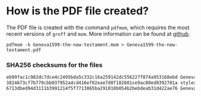 # How is the PDF file created?
The PDF file is created with the command `pdfmom`, which requires the most recent versions of `groff` and `mom`.
More information can be found at [github](https://github.com/0xR3V/Bibles).

```shell
pdfmom -k Geneva1599-the-new-testament.mom > Geneva1599-the-new-testament.pdf
```

### SHA256 checksums for the files
```txt
eb99fac1c982dc7dce4c2495bda5c332c16a259142dc556227f874a953168ebd Geneva1599-the-new-testament.mom
3824673cf7b779cbb037952a4cd416ef02eae7d0f182601ce9ac80ed0392701a stylesheet.mom
6713dbed94d3111b3991214f5f7713865ba291010b054b2bebdeab31d422ae76 Geneva1599-the-new-testament.pdf
```
